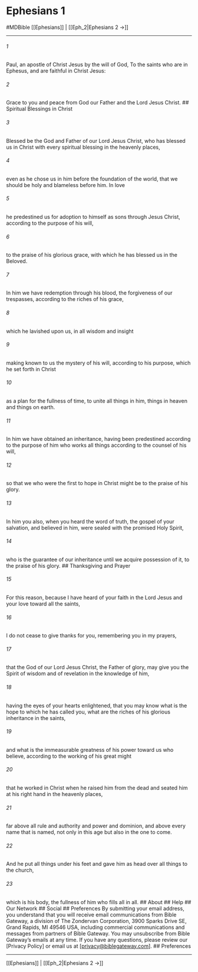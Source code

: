 # Ephesians 1
#MDBible
[[Ephesians]] | [[Eph_2|Ephesians 2 →]]

***


###### 1 
Paul, an apostle of Christ Jesus by the will of God, To the saints who are in Ephesus, and are faithful in Christ Jesus: 

###### 2 
Grace to you and peace from God our Father and the Lord Jesus Christ. ## Spiritual Blessings in Christ 

###### 3 
Blessed be the God and Father of our Lord Jesus Christ, who has blessed us in Christ with every spiritual blessing in the heavenly places, 

###### 4 
even as he chose us in him before the foundation of the world, that we should be holy and blameless before him. In love 

###### 5 
he predestined us for adoption to himself as sons through Jesus Christ, according to the purpose of his will, 

###### 6 
to the praise of his glorious grace, with which he has blessed us in the Beloved. 

###### 7 
In him we have redemption through his blood, the forgiveness of our trespasses, according to the riches of his grace, 

###### 8 
which he lavished upon us, in all wisdom and insight 

###### 9 
making known to us the mystery of his will, according to his purpose, which he set forth in Christ 

###### 10 
as a plan for the fullness of time, to unite all things in him, things in heaven and things on earth. 

###### 11 
In him we have obtained an inheritance, having been predestined according to the purpose of him who works all things according to the counsel of his will, 

###### 12 
so that we who were the first to hope in Christ might be to the praise of his glory. 

###### 13 
In him you also, when you heard the word of truth, the gospel of your salvation, and believed in him, were sealed with the promised Holy Spirit, 

###### 14 
who is the guarantee of our inheritance until we acquire possession of it, to the praise of his glory. ## Thanksgiving and Prayer 

###### 15 
For this reason, because I have heard of your faith in the Lord Jesus and your love toward all the saints, 

###### 16 
I do not cease to give thanks for you, remembering you in my prayers, 

###### 17 
that the God of our Lord Jesus Christ, the Father of glory, may give you the Spirit of wisdom and of revelation in the knowledge of him, 

###### 18 
having the eyes of your hearts enlightened, that you may know what is the hope to which he has called you, what are the riches of his glorious inheritance in the saints, 

###### 19 
and what is the immeasurable greatness of his power toward us who believe, according to the working of his great might 

###### 20 
that he worked in Christ when he raised him from the dead and seated him at his right hand in the heavenly places, 

###### 21 
far above all rule and authority and power and dominion, and above every name that is named, not only in this age but also in the one to come. 

###### 22 
And he put all things under his feet and gave him as head over all things to the church, 

###### 23 
which is his body, the fullness of him who fills all in all. ## About ## Help ## Our Network ## Social ## Preferences By submitting your email address, you understand that you will receive email communications from Bible Gateway, a division of The Zondervan Corporation, 3900 Sparks Drive SE, Grand Rapids, MI 49546 USA, including commercial communications and messages from partners of Bible Gateway. You may unsubscribe from Bible Gateway&rsquo;s emails at any time. If you have any questions, please review our [Privacy Policy] or email us at [privacy@biblegateway.com]. ## Preferences

***

[[Ephesians]] | [[Eph_2|Ephesians 2 →]]
